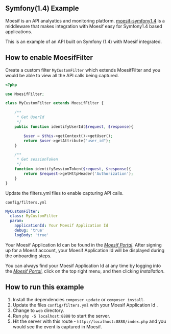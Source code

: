 ## Symfony(1.4) Example

Moesif is an API analyatics and monitoring platform. [moesif-symfony1.4](https://github.com/Moesif/moesif-symfony1.4)
is a middleware that makes integration with Moesif easy for Symfony1.4 based applications.

This is an example of an API built on Symfony (1.4) with Moesif integrated.

## How to enable MoesifFilter

Create a custom filter `MyCustomFilter` which extends MoesifFilter and you would be able to view all the API calls being captured.

```php
<?php

use MoesifFilter;

class MyCustomFilter extends MoesifFilter {

    /**
     * Get UserId
     */
    public function identifyUserId($request, $response){

        $user = $this->getContext()->getUser();
        return $user->getAttribute("user_id");
    }

    /**
     * Get sessionToken
     */
    function identifySessionToken($request, $response){
        return $request->getHttpHeader('Authorization');
    }
}
```


Update the filters.yml files to enable capturing API calls.

`config/filters.yml`

```yaml
MyCustomFilter:  
  class: MyCustomFilter
  param:
    applicationId: Your Moesif Application Id
    debug: 'true'
    logBody: 'true'
```

Your Moesif Application Id can be found in the [_Moesif Portal_](https://www.moesif.com/).
After signing up for a Moesif account, your Moesif Application Id will be displayed during the onboarding steps. 

You can always find your Moesif Application Id at any time by logging 
into the [_Moesif Portal_](https://www.moesif.com/), click on the top right menu,
and then clicking _Installation_.

## How to run this example

1. Install the dependencies `composer update` or `composer install`.
1. Update the files `config/filters.yml` with your Moesif Application Id .
2. Change to `web` directory.
3. Run `php -S localhost:8888` to start the server.
4. Hit the server with this route - `http://localhost:8888/index.php` and you would see the event is captured in Moesif.
